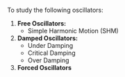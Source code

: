 To study the following oscillators:
1. **Free Oscillators:**
   - Simple Harmonic Motion (SHM)
2. **Damped Oscillators:**
   - Under Damping
   - Critical Damping
   - Over Damping
3. **Forced Oscillators**